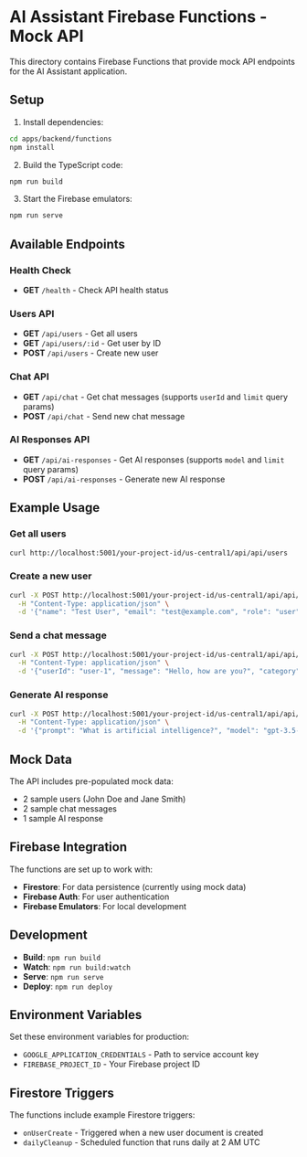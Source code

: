 # AI Assistant Firebase Functions - Mock API

This directory contains Firebase Functions that provide mock API endpoints for the AI Assistant application.

## Setup

1. Install dependencies:
```bash
cd apps/backend/functions
npm install
```

2. Build the TypeScript code:
```bash
npm run build
```

3. Start the Firebase emulators:
```bash
npm run serve
```

## Available Endpoints

### Health Check
- **GET** `/health` - Check API health status

### Users API
- **GET** `/api/users` - Get all users
- **GET** `/api/users/:id` - Get user by ID
- **POST** `/api/users` - Create new user

### Chat API
- **GET** `/api/chat` - Get chat messages (supports `userId` and `limit` query params)
- **POST** `/api/chat` - Send new chat message

### AI Responses API
- **GET** `/api/ai-responses` - Get AI responses (supports `model` and `limit` query params)
- **POST** `/api/ai-responses` - Generate new AI response

## Example Usage

### Get all users
```bash
curl http://localhost:5001/your-project-id/us-central1/api/api/users
```

### Create a new user
```bash
curl -X POST http://localhost:5001/your-project-id/us-central1/api/api/users \
  -H "Content-Type: application/json" \
  -d '{"name": "Test User", "email": "test@example.com", "role": "user"}'
```

### Send a chat message
```bash
curl -X POST http://localhost:5001/your-project-id/us-central1/api/api/chat \
  -H "Content-Type: application/json" \
  -d '{"userId": "user-1", "message": "Hello, how are you?", "category": "general"}'
```

### Generate AI response
```bash
curl -X POST http://localhost:5001/your-project-id/us-central1/api/api/ai-responses \
  -H "Content-Type: application/json" \
  -d '{"prompt": "What is artificial intelligence?", "model": "gpt-3.5-turbo"}'
```

## Mock Data

The API includes pre-populated mock data:
- 2 sample users (John Doe and Jane Smith)
- 2 sample chat messages
- 1 sample AI response

## Firebase Integration

The functions are set up to work with:
- **Firestore**: For data persistence (currently using mock data)
- **Firebase Auth**: For user authentication
- **Firebase Emulators**: For local development

## Development

- **Build**: `npm run build`
- **Watch**: `npm run build:watch`
- **Serve**: `npm run serve`
- **Deploy**: `npm run deploy`

## Environment Variables

Set these environment variables for production:
- `GOOGLE_APPLICATION_CREDENTIALS` - Path to service account key
- `FIREBASE_PROJECT_ID` - Your Firebase project ID

## Firestore Triggers

The functions include example Firestore triggers:
- `onUserCreate` - Triggered when a new user document is created
- `dailyCleanup` - Scheduled function that runs daily at 2 AM UTC
